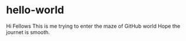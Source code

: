 ﻿# hello-world
Hi Fellows
This is me trying to enter the maze of GitHub world
Hope the journet is smooth.
